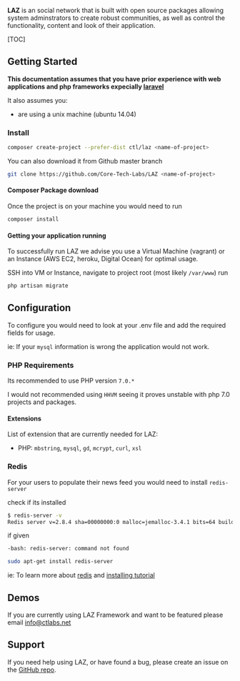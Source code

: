 **LAZ** is an social network that is built with open source packages allowing system adminstrators to create robust communities, as well as control the functionality, content and look of their application.

[TOC]


## Getting Started

**This documentation assumes that you have prior experience with web applications and php frameworks expecially [laravel](http://laravel.com)**

It also assumes you:

- are using a unix machine (ubuntu 14.04)


### Install


```bash
composer create-project --prefer-dist ctl/laz <name-of-project>
```
You can also download it from Github master branch

```bash
git clone https://github.com/Core-Tech-Labs/LAZ <name-of-project>

```

#### Composer Package download

Once the project is on your machine you would need to run

``` bash
composer install

```

#### Getting your application running

To successfully run LAZ we advise you use a Virtual Machine (vagrant) or an Instance (AWS EC2, heroku, Digital Ocean) for optimal usage.

SSH into VM or Instance, navigate to project root (most likely `/var/www`) run

```bash
php artisan migrate

```


## Configuration

To configure you would need to look at your .env file and add the required fields for usage.

ie: If your `mysql` information is wrong the application would not work.

### PHP Requirements

Its recommended to use PHP version `7.0.*`

I would not recommended using `HHVM` seeing it proves unstable with php 7.0 projects and packages.

#### Extensions

List of extension that are currently needed for LAZ:
* PHP: `mbstring`, `mysql`, `gd`, `mcrypt`, `curl`, `xsl`

### Redis

For your users to populate their news feed you would need to install `redis-server`

check if its installed

```bash
$ redis-server -v
Redis server v=2.8.4 sha=00000000:0 malloc=jemalloc-3.4.1 bits=64 build=a44a05d76f06a5d9
```

if given

```bash
-bash: redis-server: command not found
```

```bash
sudo apt-get install redis-server
```

ie: To learn more about [redis](http://redis.io) and [installing tutorial](https://www.digitalocean.com/community/tutorials/how-to-install-and-use-redis)

## Demos

If you are currently using LAZ Framework and want to be featured please email [info@ctlabs.net](info@ctlabs.net)


## Support

If you need help using LAZ, or have found a bug, please create an issue on the <a href="https://github.com/Core-Tech-Labs/LAZ/issues" target="_blank">GitHub repo</a>.
